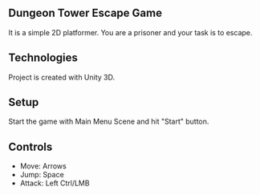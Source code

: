 ## Dungeon Tower Escape Game
It is a simple 2D platformer. You are a prisoner and your task is to escape.

## Technologies
Project is created with Unity 3D.

## Setup
Start the game with Main Menu Scene and hit "Start" button.

## Controls
* Move: Arrows
* Jump: Space
* Attack: Left Ctrl/LMB
